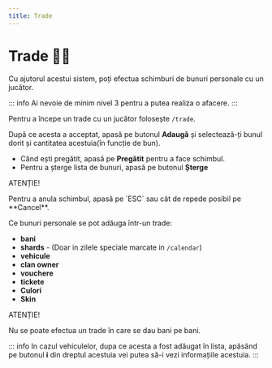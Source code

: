```yaml
---
title: Trade
---
```


# Trade 🧑‍🔧
Cu ajutorul acestui sistem, poți efectua schimburi de bunuri personale cu un jucător.

::: info
Ai nevoie de minim nivel 3 pentru a putea realiza o afacere.
:::

Pentru a începe un trade cu un jucător folosește `/trade`.

După ce acesta a acceptat, apasă pe butonul **Adaugă** și selectează-ți bunul dorit și cantitatea acestuia(în funcție de bun). 
- Când ești pregătit, apasă pe **Pregătit** pentru a face schimbul.
- Pentru a șterge lista de bunuri, apasă pe butonul **Șterge**

<div class="danger-container">
    <p class="title">ATENȚIE!</p>
    <p class="description">Pentru a anula schimbul, apasă pe `ESC` sau cât de repede posibil pe **Cancel**.</p>
</div>

Ce bunuri personale se pot adăuga într-un trade:
- **bani**
- **shards** - (Doar in zilele speciale marcate in `/calendar`)
- **vehicule**
- **clan owner**
- **vouchere**
- **tickete**
- **Culori**
- **Skin**

<div class="danger-container">
    <p class="title">ATENȚIE!</p>
    <p class="description">Nu se poate efectua un trade în care se dau bani pe bani.</p>
</div>

::: info 
In cazul vehiculelor, dupa ce acesta a fost adăugat în lista, apăsând pe butonul **i** din dreptul acestuia vei putea să-i vezi informațiile acestuia.
:::
